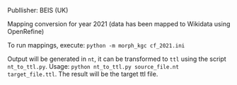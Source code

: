 Publlisher: BEIS (UK)

Mapping conversion for year 2021 (data  has been mapped to Wikidata using OpenRefine)

To run mappings, execute: `python -m morph_kgc cf_2021.ini`

Output will be generated in `nt`, it can be transformed to `ttl` using the script `nt_to_ttl.py`. Usage: `python nt_to_ttl.py source_file.nt target_file.ttl`. The result will be the target ttl file.